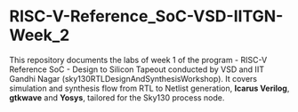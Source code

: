 # RISC-V-Reference_SoC-VSD-IITGN-Week_2
This repository documents the labs of week 1 of the program - RISC-V Reference SoC - Design to Silicon Tapeout conducted by VSD and IIT Gandhi Nagar (sky130RTLDesignAndSynthesisWorkshop). It covers simulation and synthesis flow from RTL to Netlist generation, **Icarus Verilog**, **gtkwave** and **Yosys**, tailored for the Sky130 process node.
